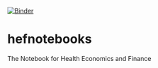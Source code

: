 [![Binder](https://mybinder.org/badge_logo.svg)](https://mybinder.org/v2/gh/ndrmahmoudi/hefnotebooks/)
# hefnotebooks
The Notebook for Health Economics and Finance

